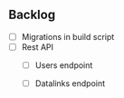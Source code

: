 ## Backlog
- [ ] Migrations in build script
- [ ] Rest API
  - [ ] Users endpoint
  - [ ] Datalinks endpoint
  
